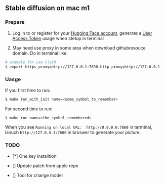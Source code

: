 ## Stable diffusion on mac m1

### Prepare
1. Log in to or register for your [Hugging Face account](https://huggingface.co), generate a [User Access Token](https://huggingface.co/settings/tokens) usage when stetup in terminal

2. May need use proxy in some area when download githubresouce domain. Do in terminal like:
``` bash
# example for use clash
$ export https_proxy=http://127.0.0.1:7890 http_proxy=http://127.0.0.1:7890 all_proxy=socks5://127.0.0.1:7890
```

### Uasge

If you first time to run:

```bash
$ make run_with_init name=<some_symbol_to_remember>
```

For second time to run:

```bash
$ make run name=<the_symbol_remembered>
```

When you see `Running on local URL:  http://0.0.0.0:7860` in terminal, lanuch `http://127.0.0.1:7680` in broswer to generate your picture.

### TODO
- [*] One key installtion

- [] Update patch from apple repo

- [] Tool for change model